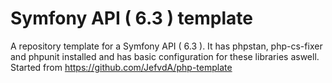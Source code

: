 # Symfony API ( 6.3 ) template

A repository template for a Symfony API ( 6.3 ). It has phpstan, php-cs-fixer and phpunit installed and has basic configuration for these libraries aswell. 
Started from https://github.com/JefvdA/php-template
